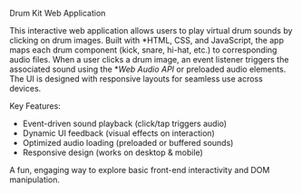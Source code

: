 Drum Kit Web Application

This interactive web application allows users to play virtual drum sounds by clicking on drum images. Built with *HTML, CSS, and JavaScript, the app maps each drum component (kick, snare, hi-hat, etc.) to corresponding audio files. When a user clicks a drum image, an event listener triggers the associated sound using the **Web Audio API* or preloaded audio elements. The UI is designed with responsive layouts for seamless use across devices.  

Key Features:
- Event-driven sound playback (click/tap triggers audio)  
- Dynamic UI feedback (visual effects on interaction)  
- Optimized audio loading (preloaded or buffered sounds)  
- Responsive design (works on desktop & mobile)  

A fun, engaging way to explore basic front-end interactivity and DOM manipulation.  

